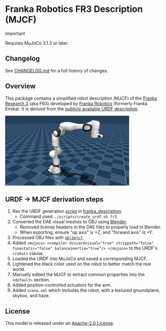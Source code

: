 # Franka Robotics FR3 Description (MJCF)

> [!IMPORTANT]
> Requires MuJoCo 3.1.3 or later.

## Changelog

See [CHANGELOG.md](./CHANGELOG.md) for a full history of changes.

## Overview

This package contains a simplified robot description (MJCF) of the [Franka Research 3](https://franka.de/research) (aka FR3) developed by [Franka Robotics](https://franka.de/company) (formerly Franka Emika). It is derived from the [publicly available URDF description](https://github.com/frankaemika/franka_description).

<p float="left">
  <img src="fr3.png" width="400">
</p>

## URDF → MJCF derivation steps

1. Ran the URDF generation [script](https://github.com/frankaemika/franka_description/blob/main/scripts/create_urdf.sh) in [franka_description](https://github.com/frankaemika/franka_description).
    * Command used: `./scripts/create_urdf.sh fr3`
2. Converted the DAE visual meshes to OBJ using [Blender](https://www.blender.org/).
    * Removed license headers in the DAE files to properly load in Blender.
    * When exporting, ensure "up axis" is +Z, and "forward axis" is +Y.
3. Processed OBJ files with [`obj2mjcf`](https://github.com/kevinzakka/obj2mjcf).
4. Added `<mujoco> <compiler discardvisual="true" strippath="false" fusestatic="false" balanceinertia="true"/> </mujoco>` to the URDF's `<robot>` clause.
5. Loaded the URDF into MuJoCo and saved a corresponding MJCF.
6. Lightened the black color used on the robot to better match the real world.
7. Manually edited the MJCF to extract common properties into the `<default>` section.
8. Added position-controlled actuators for the arm.
9. Added `scene.xml` which includes the robot, with a textured groundplane, skybox, and haze.

## License

This model is released under an [Apache-2.0 License](LICENSE).
